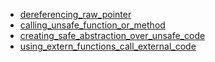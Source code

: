 - [dereferencing_raw_pointer](dereferencing_raw_pointer/README.md)
- [calling_unsafe_function_or_method](calling_unsafe_function_or_method/README.md)
- [creating_safe_abstraction_over_unsafe_code](creating_safe_abstraction_over_unsafe_code/README.md)
- [using_extern_functions_call_external_code](using_extern_functions_call_external_code/README.md)
